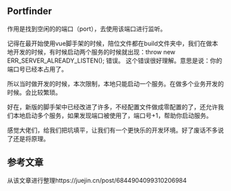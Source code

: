 ## Portfinder

作用是找到空闲的的端口（port），去使用该端口进行监听。



记得在最开始使用vue脚手架的时候，陪位文件都在build文件夹中，我们在做本地开发的时候，有时候启动两个服务的时候就出现：throw new ERR_SERVER_ALREADY_LISTEN(); 错误。 这个错误很好理解。意思是说：你的端口号已经本占用了。

所以当时做开发的时候，本次限制，本地只能启动一个服务。在做多个业务开发的时候。会比较繁琐。

好在，新版的脚手架中已经改进了许多，不经配置文件做成零配置的了，还允许我们本地启动多个服务，如果发现端口被使用了，端口号+1，帮助你启动服务。

感觉大佬们，给我们把坑填平，让我们有一个更快乐的开发环境。好了废话不多说了还是将原理。

## 参考文章

从该文章进行整理https://juejin.cn/post/6844904099310206984